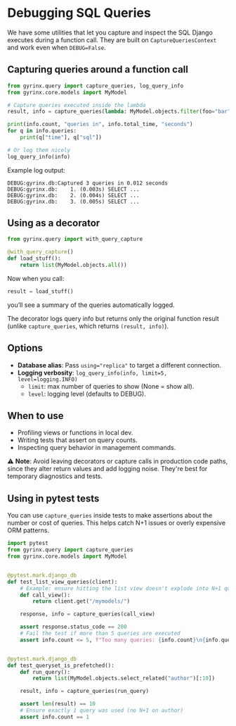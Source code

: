 # Debugging SQL Queries

We have some utilities that let you capture and inspect the SQL Django executes during a function call.
They are built on `CaptureQueriesContext` and work even when `DEBUG=False`.

## Capturing queries around a function call

```python
from gyrinx.query import capture_queries, log_query_info
from gyrinx.core.models import MyModel

# Capture queries executed inside the lambda
result, info = capture_queries(lambda: MyModel.objects.filter(foo="bar").count())

print(info.count, "queries in", info.total_time, "seconds")
for q in info.queries:
    print(q["time"], q["sql"])

# Or log them nicely
log_query_info(info)
```

Example log output:

```
DEBUG:gyrinx.db:Captured 3 queries in 0.012 seconds
DEBUG:gyrinx.db:    1. (0.003s) SELECT ...
DEBUG:gyrinx.db:    2. (0.004s) SELECT ...
DEBUG:gyrinx.db:    3. (0.005s) SELECT ...
```

## Using as a decorator

```python
from gyrinx.query import with_query_capture

@with_query_capture()
def load_stuff():
    return list(MyModel.objects.all())
```

Now when you call:

```python
result = load_stuff()
```

you’ll see a summary of the queries automatically logged.

The decorator logs query info but returns only the original function result (unlike `capture_queries`, which returns `(result, info)`).

## Options

* **Database alias**: Pass `using="replica"` to target a different connection.
* **Logging verbosity**: `log_query_info(info, limit=5, level=logging.INFO)`
  * `limit`: max number of queries to show (None = show all).
  * `level`: logging level (defaults to DEBUG).

## When to use
* Profiling views or functions in local dev.
* Writing tests that assert on query counts.
* Inspecting query behavior in management commands.

⚠️ **Note**: Avoid leaving decorators or capture calls in production code paths, since they alter return values and add logging noise. They're best for temporary diagnostics and tests.

## Using in pytest tests

You can use `capture_queries` inside tests to make assertions about the number or cost of queries.
This helps catch N+1 issues or overly expensive ORM patterns.

```python
import pytest
from gyrinx.query import capture_queries
from gyrinx.core.models import MyModel


@pytest.mark.django_db
def test_list_view_queries(client):
    # Example: ensure hitting the list view doesn't explode into N+1 queries
    def call_view():
        return client.get("/mymodels/")

    response, info = capture_queries(call_view)

    assert response.status_code == 200
    # Fail the test if more than 5 queries are executed
    assert info.count <= 5, f"Too many queries: {info.count}\n{info.queries}"


@pytest.mark.django_db
def test_queryset_is_prefetched():
    def run_query():
        return list(MyModel.objects.select_related("author")[:10])

    result, info = capture_queries(run_query)

    assert len(result) == 10
    # Ensure exactly 1 query was used (no N+1 on author)
    assert info.count == 1
```
